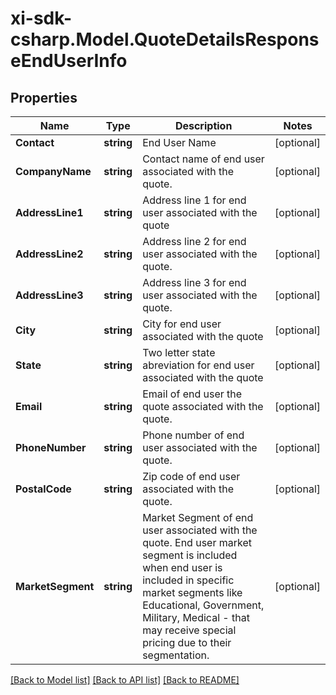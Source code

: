 # xi-sdk-csharp.Model.QuoteDetailsResponseEndUserInfo

## Properties

Name | Type | Description | Notes
------------ | ------------- | ------------- | -------------
**Contact** | **string** | End User Name | [optional] 
**CompanyName** | **string** | Contact name  of end user associated with the quote. | [optional] 
**AddressLine1** | **string** | Address line 1 for end user associated with the quote | [optional] 
**AddressLine2** | **string** | Address line 2 for end user associated with the quote. | [optional] 
**AddressLine3** | **string** | Address line 3 for end user associated with the quote. | [optional] 
**City** | **string** | City for end user associated with the quote | [optional] 
**State** | **string** | Two letter state abreviation for end user associated with the quote | [optional] 
**Email** | **string** | Email of end user the quote associated with the quote. | [optional] 
**PhoneNumber** | **string** | Phone number of end user associated with the quote. | [optional] 
**PostalCode** | **string** | Zip code of end user associated with the quote. | [optional] 
**MarketSegment** | **string** | Market Segment of end user associated with the quote. End user market segment is included when end user is included in specific market segments like Educational, Government, Military, Medical - that may receive special pricing due to their segmentation. | [optional] 

[[Back to Model list]](../README.md#documentation-for-models) [[Back to API list]](../README.md#documentation-for-api-endpoints) [[Back to README]](../README.md)

